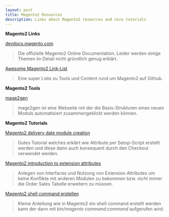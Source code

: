 ```yaml
---
layout: post
title: Magento2 Resources
description: Links about Magento2 resources and nice tutorials
---
```

**Magento2 Links**

[devdocs.magento.com](http://devdocs.magento.com/)
> Die offizielle Magento2 Online Documentation. Leider werden einige Themen im Detail nicht gründlich genug erklärt.

[Awesome Magento2 Link-List](https://github.com/DavidLambauer/awesome-magento2)
> Eine super Liste zu Tools und Content rund um Magento2 auf Github.

**Magento2 Tools**

[mage2gen](https://mage2gen.com/)
> mage2gen ist eine Webseite mit der die Basis-Strukturen eines neuen Moduls automatisiert zusammengeklickt werden können. 

**Magento2 Tutorials**

[Magento2 delivery date module creation](http://oyenetwork.com/articles/magento2-devliery-date-module-creation-from-scratch/)
> Gutes Tutorial welches erklärt wie Attribute per Setup-Script erstellt werden und diese dann auch konsequent durch
 den Checkout verwendet werden.

[Magento2 introduction to extension attributes](https://store.fooman.co.nz/blog/an-introduction-to-extension-attributes.html)
> Anlegen von Interfaces und Nutzung von Extension Attributes um keine Konflikte mit anderen Modulen zu bekommen bzw.
 nicht immer die Order Sales Tabelle erweitern zu müssen.

[Magento2 shell command erstellen](http://mage-simplified.blogspot.de/2016/03/magento-2-shell-script-or-commands.html)
> Kleine Anleitung wie in Magento2 ein shell command erstellt werden kann der dann mit _bin/magento command:command_ aufgerufen wird.
